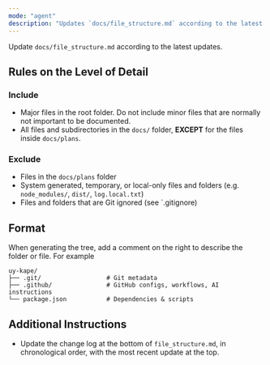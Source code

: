 ```yaml
---
mode: "agent"
description: "Updates `docs/file_structure.md` according to the latest."
---
```


Update `docs/file_structure.md` according to the latest updates.

## Rules on the Level of Detail

### Include

- Major files in the root folder. Do not include minor files that are normally not important to be documented.
- All files and subdirectories in the `docs/` folder, **EXCEPT** for the files inside `docs/plans`.

### Exclude

- Files in the `docs/plans` folder
- System generated, temporary, or local-only files and folders (e.g. `node_modules/`, `dist/`, `log.local.txt`)
- Files and folders that are Git ignored (see `.gitignore)

## Format

When generating the tree, add a comment on the right to describe the folder or file. For example

```text
uy-kape/
├── .git/                  # Git metadata
├── .github/               # GitHub configs, workflows, AI instructions
└── package.json           # Dependencies & scripts
```

## Additional Instructions

- Update the change log at the bottom of `file_structure.md`, in chronological order, with the most recent update at the top.
